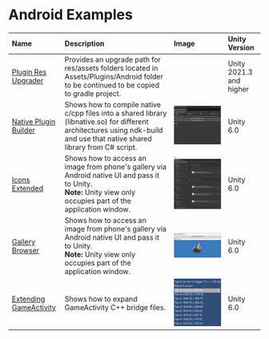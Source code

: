 # Android Examples

| **Name**    | **Description** | **Image** | **Unity Version** |
| :--- | :--- | :--- | :--- |
| [Plugin Res Upgrader](/PluginUpgrader/README.md) | Provides an upgrade path for res/assets folders located in Assets/Plugins/Android folder to be continued to be copied to gradle project. | | Unity 2021.3 and higher |
| [Native Plugin Builder](/NativePluginBuilder/README.md) | Shows how to compile native c/cpp files into a shared library (libnative.so) for different architectures using ndk-build and use that native shared library from C# script. | ![](NativePluginBuilder/Docs/img/native_plugin_builder.png) | Unity 6.0 |
| [Icons Extended](/IconsExtended/README.md) | Shows how to access an image from phone's gallery via Android native UI and pass it to Unity.<br>**Note:** Unity view only occupies part of the application window. |  ![](IconsExtended/Docs/img/icons.png) | Unity 6.0 |
| [Gallery Browser](/GalleryBrowser/README.md) | Shows how to access an image from phone's gallery via Android native UI and pass it to Unity.<br>**Note:** Unity view only occupies part of the application window. |  ![](GalleryBrowser/Docs/img/gallery_browser_index.png) | Unity 6.0 |
| [Extending GameActivity](/GameActivityExpandingBridge/README.md) | Shows how to expand GameActivity C++ bridge files. | ![](GameActivityExpandingBridge/Docs/img/gameactivity_bridge.png)  | Unity 6.0 |
